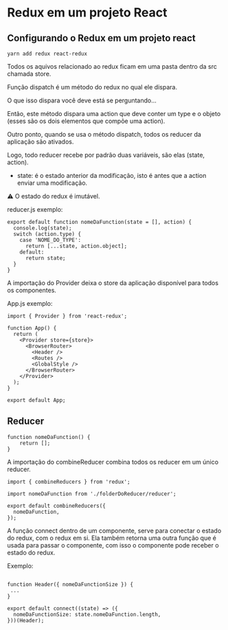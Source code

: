 # Redux em um projeto React

## Configurando o Redux em um projeto react

```
yarn add redux react-redux

```
Todos os aquivos relacionado ao redux ficam em uma pasta dentro da src chamada store.

Função dispatch é um método do redux no qual ele dispara.

O que isso dispara você deve está se perguntando...

Então, este método dispara uma action que deve conter um type e o objeto 
(esses são os dois elementos que compõe uma action).

Outro ponto, quando se usa o método dispatch, todos os reducer da aplicação são
ativados.

Logo, todo reducer recebe por padrão duas variáveis, são elas (state, action).

* state: é o estado anterior da modificação, isto é antes que a action enviar uma modificação.

:warning: O estado do redux é imutável.

reducer.js exemplo: 

```
export default function nomeDaFunction(state = [], action) {
  console.log(state);
  switch (action.type) {
    case 'NOME_DO_TYPE':
      return [...state, action.object];
    default:
      return state;
  }
}

```

A importação do Provider deixa o store da aplicação disponível para todos os
componentes.

App.js exemplo:

```
import { Provider } from 'react-redux';

function App() {
  return (
    <Provider store={store}>
      <BrowserRouter>
        <Header />
        <Routes />
        <GlobalStyle />
      </BrowserRouter>
    </Provider>
  );
}

export default App;

```

## Reducer

```
function nomeDaFunction() {
    return [];
}

```
A importação do  combineReducer combina todos os reducer em um único reducer.

```
import { combineReducers } from 'redux';

import nomeDaFunction from './folderDoReducer/reducer';

export default combineReducers({
  nomeDaFunction,
});

```

A função connect dentro de um componente, serve para conectar o estado do redux,
com o redux em si. Ela também retorna uma outra função que é usada para passar 
o componente, com isso o componente pode receber o estado do redux.

Exemplo:

```

function Header({ nomeDaFunctionSize }) {
 ...   
}

export default connect((state) => ({
  nomeDaFunctionSize: state.nomeDaFunction.length,
}))(Header);

```